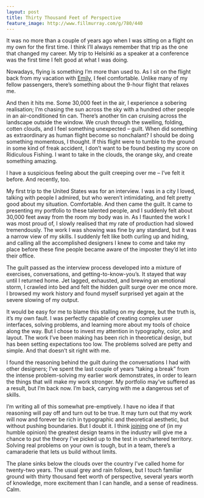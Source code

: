 ```yaml
---
layout: post
title: Thirty Thousand Feet of Perspective
feature_image: http://www.fillmurray.com/g/780/440
---
```


It was no more than a couple of years ago when I was sitting on a flight on my own for the first time. I think I’ll always remember that trip as the one that changed my career. My trip to Helsinki as a speaker at a conference was the first time I felt good at what I was doing.

Nowadays, flying is something I’m more than used to. As I sit on the flight back from my vacation with [Emily](http://twitter.com/iamemliy), I feel comfortable. Unlike many of my fellow passengers, there’s something about the 9-hour flight that relaxes me.

And then it hits me. Some 30,000 feet in the air, I experience a sobering realisation; I’m chasing the sun across the sky with a hundred other people in an air-conditioned tin can. There’s another tin can cruising across the landscape outside the window. We crush through the swelling, folding, cotten clouds, and I feel something unexpected – guilt. When did something as extraordinary as human flight become so nonchalant? I should be doing something momentous, I thought. If this flight were to tumble to the ground in some kind of freak accident, I don’t want to be found besting my score on Ridiculous Fishing. I want to take in the clouds, the orange sky, and create something amazing.

I have a suspicious feeling about the guilt creeping over me – I’ve felt it before. And recently, too.

My first trip to the United States was for an interview. I was in a city I loved, talking with people I admired, but who weren’t intimidating, and felt pretty good about my situation. Comfortable. And then came the guilt. It came to presenting my portfolio to these talented people, and I suddenly felt about 30,000 feet away from the room my body was in. As I flaunted the work I was most proud of, I slowly realised that my rate of production had slowed tremendously. The work I was showing was fine by any standard, but it was a narrow view of my skills. I suddenly felt like both curling up and hiding, and calling all the accomplished designers I knew to come and take my place before these fine people became aware of the imposter they’d let into their office.

The guilt passed as the interview process developed into a mixture of exercises, conversations, and getting-to-know-you’s. It stayed that way until I returned home. Jet lagged, exhausted, and brewing an emotional storm, I crawled into bed and felt the hidden guilt surge over me once more. I browsed my work history and found myself surprised yet again at the severe slowing of my output.

It would be easy for me to blame this stalling on my degree, but the truth is, it’s my own fault. I was perfectly capable of creating complex user interfaces, solving problems, and learning more about my tools of choice along the way. But I chose to invest my attention in typography, color, and layout. The work I’ve been making has been rich in theoretical design, but has been setting expectations too low. The problems solved are petty and simple. And that doesn’t sit right with me.

I found the reasoning behind the guilt during the conversations I had with other designers; I’ve spent the last couple of years “taking a break” from the intense problem-solving my earlier work demonstrates, in order to learn the things that will make my work stronger. My portfolio may’ve suffered as a result, but I’m back now. I’m back, carrying with me a dangerous set of skills.

I’m writing all of this somewhat pre-emptively. I have no idea if that reasoning will pay off and turn out to be true. It may turn out that my work will now and forever be rich in typographic and theoretical aesthetic, but without pushing boundaries. But I doubt it. I think [joining](http://dribbble.com/shots/1183799-Dropbox-Internship?list=users) one of (in my humble opinion) the greatest design teams in the industry will give me a chance to put the theory I’ve picked up to the test in unchartered territory. Solving real problems on your own is tough, but in a team, there’s a camaraderie that lets us build without limits.

The plane sinks below the clouds over the country I’ve called home for twenty-two years. The usual grey and rain follows, but I touch familiar ground with thirty thousand feet worth of perspective, several years worth of knowledge, more excitement than I can handle, and a sense of readiness. Calm.